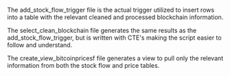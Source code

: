 The add_stock_flow_trigger file is the actual trigger utilized to insert rows into a table with the relevant cleaned and processed blockchain information.

The select_clean_blockchain file generates the same results as the add_stock_flow_trigger, but is written with CTE's making the script easier to follow and understand.

The create_view_bitcoinpricesf file generates a view to pull only the relevant information from both the stock flow and price tables.
